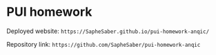 # PUI homework

Deployed website: `https://SapheSaber.github.io/pui-homework-anqic/`

Repository link: `https://github.com/SapheSaber/pui-homework-anqic`
